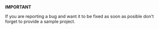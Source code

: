 **IMPORTANT**

If you are reporting a bug and want it to be fixed as soon as posible don't forget to provide a sample project.
